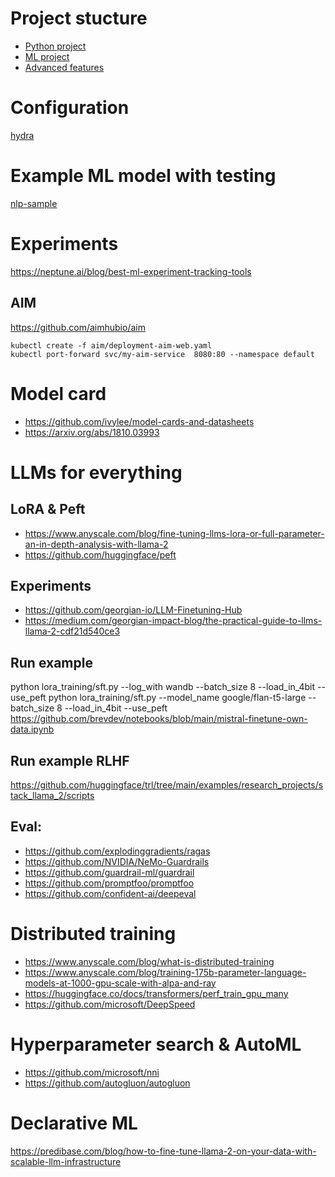 # Project stucture 

- [Python project](https://github.com/navdeep-G/samplemod.git)
- [ML project](https://github.com/ashleve/lightning-hydra-template.git)
- [Advanced features](https://github.com/Lightning-AI/lightning)

# Configuration 

[hydra](https://hydra.cc/docs/intro/)


# Example ML model with testing

[nlp-sample](./nlp-sample)

# Experiments

https://neptune.ai/blog/best-ml-experiment-tracking-tools

## AIM 

https://github.com/aimhubio/aim


```
kubectl create -f aim/deployment-aim-web.yaml
kubectl port-forward svc/my-aim-service  8080:80 --namespace default
```


# Model card

- https://github.com/ivylee/model-cards-and-datasheets
- https://arxiv.org/abs/1810.03993


# LLMs for everything


## LoRA & Peft

- https://www.anyscale.com/blog/fine-tuning-llms-lora-or-full-parameter-an-in-depth-analysis-with-llama-2
- https://github.com/huggingface/peft

## Experiments 

- https://github.com/georgian-io/LLM-Finetuning-Hub
- https://medium.com/georgian-impact-blog/the-practical-guide-to-llms-llama-2-cdf21d540ce3
 
## Run example

python lora_training/sft.py --log_with wandb --batch_size 8 --load_in_4bit --use_peft
python lora_training/sft.py --model_name google/flan-t5-large --batch_size 8 --load_in_4bit --use_peft
https://github.com/brevdev/notebooks/blob/main/mistral-finetune-own-data.ipynb

## Run example RLHF


https://github.com/huggingface/trl/tree/main/examples/research_projects/stack_llama_2/scripts


## Eval:

- https://github.com/explodinggradients/ragas
- https://github.com/NVIDIA/NeMo-Guardrails
- https://github.com/guardrail-ml/guardrail
- https://github.com/promptfoo/promptfoo
- https://github.com/confident-ai/deepeval







# Distributed training 

- https://www.anyscale.com/blog/what-is-distributed-training
- https://www.anyscale.com/blog/training-175b-parameter-language-models-at-1000-gpu-scale-with-alpa-and-ray
- https://huggingface.co/docs/transformers/perf_train_gpu_many
- https://github.com/microsoft/DeepSpeed


# Hyperparameter search & AutoML

- https://github.com/microsoft/nni
- https://github.com/autogluon/autogluon


# Declarative ML

https://predibase.com/blog/how-to-fine-tune-llama-2-on-your-data-with-scalable-llm-infrastructure